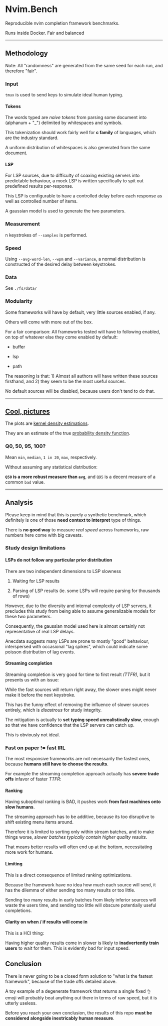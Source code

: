 # Nvim.Bench

Reproducible nvim completion framework benchmarks.

Runs inside Docker. Fair and balanced

---

## Methodology

Note: All "randomness" are generated from the same seed for each run, and therefore "fair".

### Input

`tmux` is used to send keys to simulate ideal human typing.

#### Tokens

The words typed are _naive tokens_ from parsing some document into (alphanum + "\_") delimited by whitespaces and symbols.

This tokenization should work fairly well for **c family** of languages, which are the industry standard.

A uniform distribution of whitespaces is also generated from the same document.

#### LSP

For LSP sources, due to difficulty of coaxing existing servers into predictable behaviour, a mock LSP is written specifically to spit out predefined results per-response.

This LSP is configurable to have a controlled delay before each response as well as controlled number of items.

A gaussian model is used to generate the two parameters.

### Measurement

n keystrokes of `--samples` is performed.

### Speed

Using `--avg-word-len`, `--wpm` and `--variance`, a normal distribution is constructed of the desired delay between keystrokes.

### Data

See `./fs/data/`

### Modularity

Some frameworks will have by default, very little sources enabled, if any.

Others will come with more out of the box.

For a fair comparison: All frameworks tested will have to following enabled, on top of whatever else they come enabled by default:

- buffer

- lsp

- path

The reasoning is that: 1) Almost all authors will have written these sources firsthand, and 2) they seem to be the most useful sources.

No default sources will be disabled, because users don't tend to do that.

---

## [Cool, pictures](https://github.com/ms-jpq/vim.bench/tree/main/plots)

The plots are [kernel density estimations](https://en.wikipedia.org/wiki/Kernel_density_estimation).

They are an estimate of the true [probability density function](https://en.wikipedia.org/wiki/Probability_density_function).

### Q0, 50, 95, 100?

Mean `min`, `median`, `1 in 20`, `max`, respectively.

Without assuming any statistical distribution:

**`Q50` is a more robust measure than `avg`**, and `Q95` is a decent measure of a common `bad` value.

---

## Analysis

Please keep in mind that this is purely a synthetic benchmark, which definitely is one of those **need context to interpret** type of things.

There is **no good way** to measure _real speed_ across frameworks, raw numbers here come with big caveats.

### Study design limitations

#### LSPs do not follow any particular prior distribution

There are two independent dimensions to LSP slowness

1. Waiting for LSP results

2. Parsing of LSP results (ie. some LSPs will require parsing for thousands of rows)

However, due to the diversity and internal complexity of LSP servers, it precludes this study from being able to assume generalizable models for these two parameters.

Consequently, the gaussian model used here is almost certainly not representative of real LSP delays.

Anecdata suggests many LSPs are prone to mostly "good" behaviour, interspersed with occasional "lag spikes", which could indicate some poisson distribution of lag events.

#### Streaming completion

Streaming completion is very good for time to first result _(TTFR)_, but it presents us with an issue:

While the fast sources will return right away, the slower ones might never make it before the next keystroke.

This has the funny effect of removing the influence of slower sources entirely, which is _disastrous_ for study integrity.

The mitigation is actually to **set typing speed unrealistically slow**, enough so that we have confidence that the LSP servers can catch up.

This is obviously not ideal.

### Fast on paper != fast IRL

The most responsive frameworks are not necessarily the fastest ones, because **humans still have to choose the results**.

For example the streaming completion approach actually has **severe trade offs** infavor of faster _TTFR_:

#### Ranking

Having suboptimal ranking is BAD, it pushes work **from fast machines onto slow humans**.

The streaming approach has to be additive, because its too disruptive to shift existing menu items around.

Therefore it is limited to sorting only within stream batches, and to make things worse, _slower batches typically contain higher quality results_.

That means better results will often end up at the bottom, necessitating more work for humans.

#### Limiting

This is a direct consequence of limited ranking optimizations.

Because the framework have no idea how much each source will send, it has the dilemma of either sending too many results or too little.

Sending too many results in early batches from likely inferior sources will waste the users time, and sending too little will obscure potentially useful completions.

#### Clarity on when / if results will come in

This is a HCI thing:

Having higher quality results come in slower is likely to **inadvertently train users** to wait for them. This is evidently bad for input speed.

## Conclusion

There is never going to be a closed form solution to "what is the fastest framework", because of the trade offs detailed above.

A toy example of a degenerate framework that returns a single fixed `👌` emoji will probably beat anything out there in terms of raw speed, but it is utterly useless.

Before you reach your own conclusion, the results of this repo **must be considered alongside inextricably human measure**.
